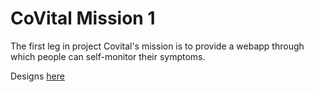 # CoVital Mission 1

The first leg in project Covital's mission is to provide a webapp through which people can self-monitor their symptoms.

Designs [here](https://www.figma.com/file/GElAUPefKu0eM3nkGVAs1B/Help-eng-Monitor-o2)

